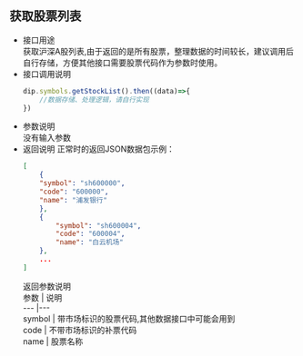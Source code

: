 ## 获取股票列表
- 接口用途  
    获取沪深A股列表,由于返回的是所有股票，整理数据的时间较长，建议调用后自行存储，方便其他接口需要股票代码作为参数时使用。
- 接口调用说明
    ``` javascript
    dip.symbols.getStockList().then((data)=>{
        //数据存储、处理逻辑，请自行实现
    })
    ```
- 参数说明  
    没有输入参数
- 返回说明 正常时的返回JSON数据包示例：
    ``` json
    [
        {
		"symbol": "sh600000",
		"code": "600000",
		"name": "浦发银行"
        },
        {
            "symbol": "sh600004",
            "code": "600004",
            "name": "白云机场"
        },
        ...
	]
    ```
    返回参数说明  
    参数 \| 说明  
    --- \|---  
    symbol \| 带市场标识的股票代码,其他数据接口中可能会用到  
    code \| 不带市场标识的补票代码  
    name \| 股票名称  
